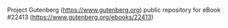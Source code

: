 Project Gutenberg (https://www.gutenberg.org) public repository for eBook #22413 (https://www.gutenberg.org/ebooks/22413)
